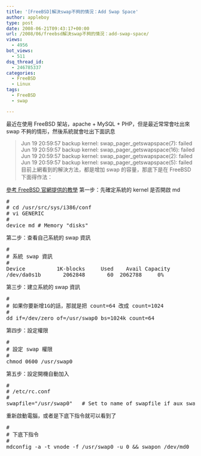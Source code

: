 ```yaml
---
title: '[FreeBSD]解決swap不夠的情況：Add Swap Space'
author: appleboy
type: post
date: 2008-06-21T09:43:17+00:00
url: /2008/06/freebsd解決swap不夠的情況：add-swap-space/
views:
  - 4956
bot_views:
  - 511
dsq_thread_id:
  - 246785337
categories:
  - FreeBSD
  - Linux
tags:
  - FreeBSD
  - swap

---
```

最近在使用 FreeBSD 架站，apache + MySQL + PHP，但是最近常常會吐出來 swap 不夠的情形，然後系統就會吐出下面訊息 

> Jun 19 20:59:57 backup kernel: swap\_pager\_getswapspace(7): failed Jun 19 20:59:57 backup kernel: swap\_pager\_getswapspace(16): failed Jun 19 20:59:57 backup kernel: swap\_pager\_getswapspace(2): failed Jun 19 20:59:57 backup kernel: swap\_pager\_getswapspace(5): failed 目前上網看到的解決方法，都是增加 swap 的容量，那底下是在 FreeBSD 下面得作法： <!--more-->

[參考 FreeBSD 官網提供的教學][1] 第一步：先確定系統的 kernel 是否開啟 md 

<pre class="brush: bash; title: ; notranslate" title="">#
# cd /usr/src/sys/i386/conf
# vi GENERIC
#
device md # Memory "disks"</pre> 第二步：查看自己系統的 swap 資訊 

<pre class="brush: bash; title: ; notranslate" title="">#
# 系統 swap 資訊
#
Device          1K-blocks     Used    Avail Capacity
/dev/da0s1b       2062848       60  2062788     0%</pre> 第三步：建立系統的 swap 資訊 

<pre class="brush: bash; title: ; notranslate" title="">#
# 如果你要新增1G的話，那就是把 count=64 改成 count=1024
#
dd if=/dev/zero of=/usr/swap0 bs=1024k count=64</pre> 第四步：設定權限 

<pre class="brush: bash; title: ; notranslate" title="">#
# 設定 swap 權限
#
chmod 0600 /usr/swap0</pre> 第五步：設定開機自動加入 

<pre class="brush: bash; title: ; notranslate" title="">#
# /etc/rc.conf
#
swapfile="/usr/swap0"   # Set to name of swapfile if aux swapfile desired.</pre> 重新啟動電腦，或者是下底下指令就可以看到了 

<pre class="brush: bash; title: ; notranslate" title="">#
# 下底下指令
#
mdconfig -a -t vnode -f /usr/swap0 -u 0 &#038;& swapon /dev/md0</pre>

 [1]: http://www.freebsd.org/doc/en_US.ISO8859-1/books/handbook/adding-swap-space.html